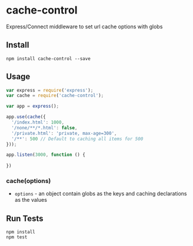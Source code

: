 # cache-control

Express/Connect middleware to set url cache options with globs

## Install

```
npm install cache-control --save
```

## Usage

```js
var express = require('express');
var cache = require('cache-control');

var app = express();

app.use(cache({
  '/index.html': 1000,
  '/none/**/*.html': false,
  '/private.html': 'private, max-age=300',
  '/**': 500 // Default to caching all items for 500
}));

app.listen(3000, function () {
  
})
```

### cache(options)

* `options` - an object contain globs as the keys and caching declarations as the values

## Run Tests

```
npm install
npm test
```
